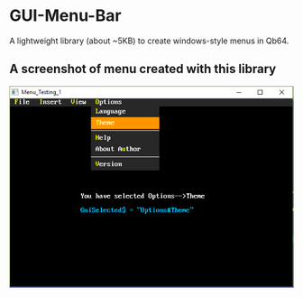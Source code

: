# GUI-Menu-Bar
A lightweight library (about ~5KB) to create windows-style menus in Qb64.
## A screenshot of menu created with this library
![Screenshot of a program having menu created with this library](running_example.png) 
